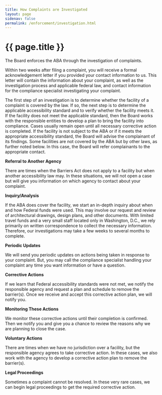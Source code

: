 ```yaml
---
title: How Complaints are Investigated
layout: page
sidenav: false
permalink: /enforcement/investigation.html
---
```

# {{ page.title }}

The Board enforces the ABA through the investigation of complaints.

Within two weeks after filing a complaint, you will receive a formal acknowledgement letter if you provided your contact information to us. This letter will contain the information about your complaint, as well as the investigation process and applicable federal law, and contact information for the compliance specialist investigating your complaint.

The first step of an investigation is to determine whether the facility of a complaint is covered by the law. If so, the next step is to determine the applicable accessibility standard and to verify whether the facility meets it. If the facility does not meet the applicable standard, then the Board works with the responsible entities to develop a plan to bring the facility into compliance. Cases usually remain open until all necessary corrective action is completed. If the facility is not subject to the ABA or if it meets the appropriate accessibility standard, the Board will advise the complainant of its findings. Some facilities are not covered by the ABA but by other laws, as further noted below. In this case, the Board will refer complainants to the appropriate contact.

**Referral to Another Agency**

There are times when the Barriers Act does not apply to a facility but when another accessibility law may. In these situations, we will not open a case but will give you information on which agency to contact about your complaint.

**Inquiry/Analysis**

If the ABA does cover the facility, we start an in-depth inquiry about when and how Federal funds were used. This may involve our request and review of architectural drawings, design plans, and other documents. With limited travel funds and a very small staff located only in Washington, D.C., we rely primarily on written correspondence to collect the necessary information. Therefore, our investigations may take a few weeks to several months to complete.

**Periodic Updates**

We will send you periodic updates on actions being taken in response to your complaint. But, you may call the compliance specialist handling your complaint any time you want information or have a question.

**Corrective Actions**

If we learn that Federal accessibility standards were not met, we notify the responsible agency and request a plan and schedule to remove the barrier(s). Once we receive and accept this corrective action plan, we will notify you.

**Monitoring These Actions**

We monitor these corrective actions until their completion is confirmed. Then we notify you and give you a chance to review the reasons why we are planning to close the case.

**Voluntary Actions**

There are times when we have no jurisdiction over a facility, but the responsible agency agrees to take corrective action. In these cases, we also work with the agency to develop a corrective action plan to remove the barrier(s).

**Legal Proceedings**

Sometimes a complaint cannot be resolved. In these very rare cases, we can begin legal proceedings to get the required corrective action.